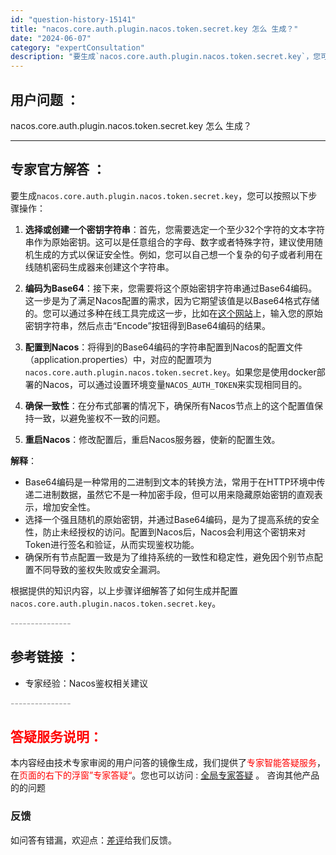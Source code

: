 ```yaml
---
id: "question-history-15141"
title: "nacos.core.auth.plugin.nacos.token.secret.key 怎么 生成？"
date: "2024-06-07"
category: "expertConsultation"
description: "要生成`nacos.core.auth.plugin.nacos.token.secret.key`，您可以按照以下步骤操作：1. **选择或创建一个密钥字符串**：首先，您需要选定一个至少32个字符的文本字符串作为原始密钥。这可以是任意组合的字母、数字或者特殊字符，建议使用随机生成的方式以保证安全"
---
```


## 用户问题 ： 
 nacos.core.auth.plugin.nacos.token.secret.key 怎么 生成？  

---------------
## 专家官方解答 ：

要生成`nacos.core.auth.plugin.nacos.token.secret.key`，您可以按照以下步骤操作：

1. **选择或创建一个密钥字符串**：首先，您需要选定一个至少32个字符的文本字符串作为原始密钥。这可以是任意组合的字母、数字或者特殊字符，建议使用随机生成的方式以保证安全性。例如，您可以自己想一个复杂的句子或者利用在线随机密码生成器来创建这个字符串。

2. **编码为Base64**：接下来，您需要将这个原始密钥字符串通过Base64编码。这一步是为了满足Nacos配置的需求，因为它期望该值是以Base64格式存储的。您可以通过多种在线工具完成这一步，比如在[这个网站](https://base64.us)上，输入您的原始密钥字符串，然后点击“Encode”按钮得到Base64编码的结果。

3. **配置到Nacos**：将得到的Base64编码的字符串配置到Nacos的配置文件（application.properties）中，对应的配置项为`nacos.core.auth.plugin.nacos.token.secret.key`。如果您是使用docker部署的Nacos，可以通过设置环境变量`NACOS_AUTH_TOKEN`来实现相同目的。

4. **确保一致性**：在分布式部署的情况下，确保所有Nacos节点上的这个配置值保持一致，以避免鉴权不一致的问题。

5. **重启Nacos**：修改配置后，重启Nacos服务器，使新的配置生效。

**解释**：
- Base64编码是一种常用的二进制到文本的转换方法，常用于在HTTP环境中传递二进制数据，虽然它不是一种加密手段，但可以用来隐藏原始密钥的直观表示，增加安全性。
- 选择一个强且随机的原始密钥，并通过Base64编码，是为了提高系统的安全性，防止未经授权的访问。配置到Nacos后，Nacos会利用这个密钥来对Token进行签名和验证，从而实现鉴权功能。
- 确保所有节点配置一致是为了维持系统的一致性和稳定性，避免因个别节点配置不同导致的鉴权失败或安全漏洞。

根据提供的知识内容，以上步骤详细解答了如何生成并配置`nacos.core.auth.plugin.nacos.token.secret.key`。


<font color="#949494">---------------</font> 


## 参考链接 ：

* 专家经验：Nacos鉴权相关建议 


 <font color="#949494">---------------</font> 
 


## <font color="#FF0000">答疑服务说明：</font> 

本内容经由技术专家审阅的用户问答的镜像生成，我们提供了<font color="#FF0000">专家智能答疑服务</font>，在<font color="#FF0000">页面的右下的浮窗”专家答疑“</font>。您也可以访问 : [全局专家答疑](https://answer.opensource.alibaba.com/docs/intro) 。 咨询其他产品的的问题

### 反馈
如问答有错漏，欢迎点：[差评](https://ai.nacos.io/user/feedbackByEnhancerGradePOJOID?enhancerGradePOJOId=15143)给我们反馈。
